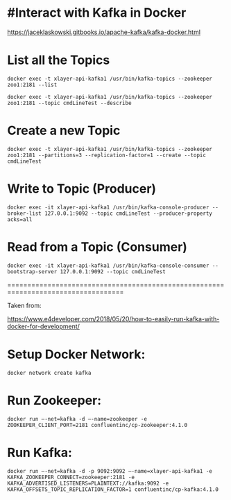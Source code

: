 #Interact with Kafka in Docker
==============================

https://jaceklaskowski.gitbooks.io/apache-kafka/kafka-docker.html


List all the Topics
===================

	docker exec -t xlayer-api-kafka1 /usr/bin/kafka-topics --zookeeper zoo1:2181 --list

	docker exec -t xlayer-api-kafka1 /usr/bin/kafka-topics --zookeeper zoo1:2181 --topic cmdLineTest --describe

Create a new Topic
==================

	docker exec -t xlayer-api-kafka1 /usr/bin/kafka-topics --zookeeper zoo1:2181 --partitions=3 --replication-factor=1 --create --topic cmdLineTest

Write to Topic (Producer)
=========================

	docker exec -it xlayer-api-kafka1 /usr/bin/kafka-console-producer --broker-list 127.0.0.1:9092 --topic cmdLineTest --producer-property acks=all

Read from a Topic (Consumer)
============================

	docker exec -it xlayer-api-kafka1 /usr/bin/kafka-console-consumer --bootstrap-server 127.0.0.1:9092 --topic cmdLineTest


===================================================================================

Taken from:

https://www.e4developer.com/2018/05/20/how-to-easily-run-kafka-with-docker-for-development/

Setup Docker Network:
=====================

	docker network create kafka

Run Zookeeper:
==============

	docker run –-net=kafka -d –-name=zookeeper -e ZOOKEEPER_CLIENT_PORT=2181 confluentinc/cp-zookeeper:4.1.0

Run Kafka:
==========

	docker run –-net=kafka -d -p 9092:9092 –-name=xlayer-api-kafka1 -e KAFKA_ZOOKEEPER_CONNECT=zookeeper:2181 -e KAFKA_ADVERTISED_LISTENERS=PLAINTEXT://kafka:9092 -e KAFKA_OFFSETS_TOPIC_REPLICATION_FACTOR=1 confluentinc/cp-kafka:4.1.0

